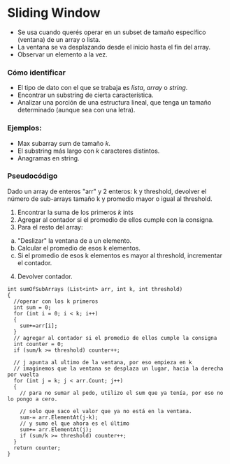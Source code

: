 # Sliding Window
* Se usa cuando querés operar en un subset de tamaño específico (ventana) de un array o lista.
* La ventana se va desplazando desde el inicio hasta el fin del array.
* Observar un elemento a la vez.

### Cómo identificar
* El tipo de dato con el que se trabaja es *lista*, *array* o *string*.
* Encontrar un substring de cierta característica.
* Analizar una porción de una estructura lineal, que tenga un tamaño determinado (aunque sea con una letra).

### Ejemplos:
* Max subarray sum de tamaño *k*.
* El substring más largo con *k* caracteres distintos.
* Anagramas en string.

### Pseudocódigo

Dado un array de enteros "arr" y 2 enteros: k y threshold, devolver el número de sub-arrays tamaño k y promedio mayor o igual al threshold.

1. Encontrar la suma de los primeros *k* ints
2. Agregar al contador si el promedio de ellos cumple con la consigna.
3. Para el resto del array:
  <ol type="a">
    <li>"Deslizar" la ventana de a un elemento.</li>
    <li>Calcular el promedio de esos k elementos.</li>
    <li>Si el promedio de esos k elementos es mayor al threshold, incrementar el contador.      </li>
  </ol> 

4. Devolver contador.

```
int sumOfSubArrays (List<int> arr, int k, int threshold)
{
  //operar con los k primeros  
  int sum = 0;
  for (int i = 0; i < k; i++)
  {
    sum+=arr[i];
  }
  // agregar al contador si el promedio de ellos cumple la consigna
  int counter = 0;
  if (sum/k >= threshold) counter++;

  // j apunta al ultimo de la ventana, por eso empieza en k
  // imaginemos que la ventana se desplaza un lugar, hacia la derecha por vuelta
  for (int j = k; j < arr.Count; j++)
  {
    // para no sumar al pedo, utilizo el sum que ya tenía, por eso no lo pongo a cero.

    // solo que saco el valor que ya no está en la ventana.
    sum-= arr.ElementAt(j-k);
    // y sumo el que ahora es el último
    sum+= arr.ElementAt(j);
    if (sum/k >= threshold) counter++;
  }
  return counter;
}
```
